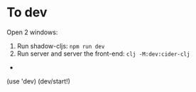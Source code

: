 # To dev
Open 2 windows:
1. Run shadow-cljs: `npm run dev`
2. Run server and server the front-end: `clj -M:dev:cider-clj`
- ```
(use 'dev)
(dev/start!)
```
